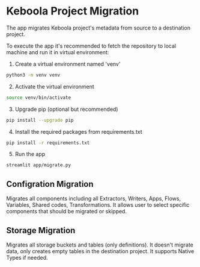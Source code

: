 # Keboola Project Migration
The app migrates Keboola project's metadata from source to a destination project.

To execute the app it's recommended to fetch the repository to local machine and run it in virtual environment:

1. Create a virtual environment named 'venv'
```bash
python3 -m venv venv
```

2. Activate the virtual environment
```bash
source venv/bin/activate
```

3. Upgrade pip (optional but recommended)
```bash
pip install --upgrade pip
```

4. Install the required packages from requirements.txt
```bash
pip install -r requirements.txt
```

5. Run the app
```bash
streamlit app/migrate.py
```



## Configration Migration
Migrates all components including all Extractors, Writers, Apps, Flows, Variables, Shared codes, Transformations. It allows user to select specific components that should be migrated or skipped.

## Storage Migration
Migrates all storage buckets and tables (only definitions). It doesn't migrate data, only creates empty tables in the destination project. It supports Native Types if needed. 
